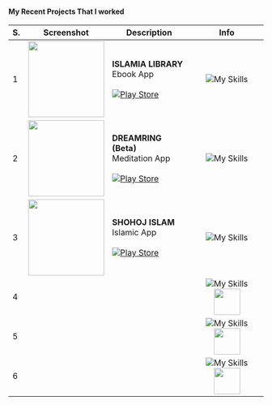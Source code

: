 #### My Recent Projects That I worked
|  S. | Screenshot  | Description| Info  |
| ------------ |:------------:|------------|:-------------:|
| 1  | <img src="https://islamialibrary.com/static/media/ismage-slide-1.0982e27beadb787c8778.jpg" width="150px"/>  |  __ISLAMIA LIBRARY__<br/>Ebook App<br/><br/> [![Play Store](https://img.shields.io/badge/Google_Play-414141?style=for-the-badge&logo=google-play&logoColor=white)](https://play.google.com/store/apps/details?id=com.islamialibrary.islamicapp)  | ![My Skills](https://skillicons.dev/icons?i=androidstudio,kotlin&theme=light) |
| 2  |<img src="https://play-lh.googleusercontent.com/Qc_XL3dovSH5Q5pWzkN-Ij4OCYiL1wYuPGrftmMf8YDKbCF8IXG1XHatV0BBVGTGxQ=w2560-h1440-rw" width="150px"/>   | __DREAMRING (Beta)__ <br/>Meditation App<br/><br/>[![Play Store](https://img.shields.io/badge/Google_Play-414141?style=for-the-badge&logo=google-play&logoColor=white)](https://play.google.com/store/apps/details?id=com.app.dreamring) |![My Skills](https://skillicons.dev/icons?i=androidstudio,java&theme=light) |
| 3  |  <img src="https://play-lh.googleusercontent.com/Qc_XL3dovSH5Q5pWzkN-Ij4OCYiL1wYuPGrftmMf8YDKbCF8IXG1XHatV0BBVGTGxQ=w2560-h1440-rw" width="150px"/> |  __SHOHOJ ISLAM__ <br/>Islamic App<br/><br/> [![Play Store](https://img.shields.io/badge/Google_Play-414141?style=for-the-badge&logo=google-play&logoColor=white)](https://play.google.com/store/apps/details?id=com.app.sohojislam) |   ![My Skills](https://skillicons.dev/icons?i=androidstudio,kotlin&theme=light) |
|  4 |   |   |  ![My Skills](https://skillicons.dev/icons?i=androidstudio,kotlin&theme=light)<img src="https://3.bp.blogspot.com/-VVp3WvJvl84/X0Vu6EjYqDI/AAAAAAAAPjU/ZOMKiUlgfg8ok8DY8Hc-ocOvGdB0z86AgCLcBGAsYHQ/s1600/jetpack%2Bcompose%2Bicon_RGB.png" height="52"/> |
| 5  |   |   |   ![My Skills](https://skillicons.dev/icons?i=androidstudio,kotlin&theme=light)<img src="https://3.bp.blogspot.com/-VVp3WvJvl84/X0Vu6EjYqDI/AAAAAAAAPjU/ZOMKiUlgfg8ok8DY8Hc-ocOvGdB0z86AgCLcBGAsYHQ/s1600/jetpack%2Bcompose%2Bicon_RGB.png" height="52"/> |
|  6 |   |   |   ![My Skills](https://skillicons.dev/icons?i=androidstudio,kotlin&theme=light)<img src="https://3.bp.blogspot.com/-VVp3WvJvl84/X0Vu6EjYqDI/AAAAAAAAPjU/ZOMKiUlgfg8ok8DY8Hc-ocOvGdB0z86AgCLcBGAsYHQ/s1600/jetpack%2Bcompose%2Bicon_RGB.png" height="52"/> |
